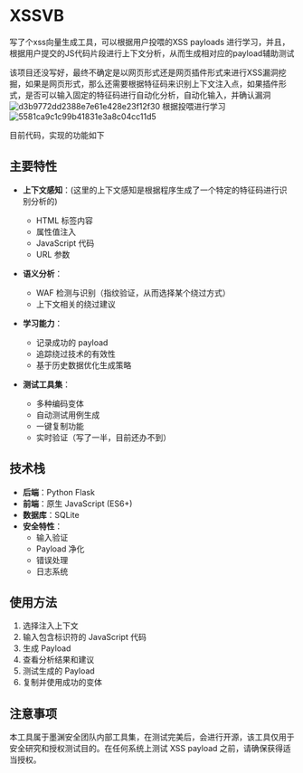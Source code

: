 # XSSVB

写了个xss向量生成工具，可以根据用户投喂的XSS payloads 进行学习，并且，根据用户提交的JS代码片段进行上下文分析，从而生成相对应的payload辅助测试

该项目还没写好，最终不确定是以网页形式还是网页插件形式来进行XSS漏洞挖掘，如果是网页形式，那么还需要根据特征码来识别上下文注入点，如果插件形式，是否可以输入固定的特征码进行自动化分析，自动化输入，并确认漏洞
![d3b9772dd2388e7e61e428e23f12f30](https://github.com/user-attachments/assets/8d2fec9e-7368-42b7-a0f3-dba5c94ec01a)
根据投喂进行学习
![5581ca9c1c99b41831e3a8c04cc11d5](https://github.com/user-attachments/assets/5e31ed34-2f60-4542-834a-c93cd79b957e)


目前代码，实现的功能如下
## 主要特性

- **上下文感知**：(这里的上下文感知是根据程序生成了一个特定的特征码进行识别分析的)
  - HTML 标签内容
  - 属性值注入
  - JavaScript 代码
  - URL 参数

- **语义分析**：
  - WAF 检测与识别（指纹验证，从而选择某个绕过方式）
  - 上下文相关的绕过建议


- **学习能力**：
  - 记录成功的 payload
  - 追踪绕过技术的有效性
  - 基于历史数据优化生成策略

- **测试工具集**：
  - 多种编码变体
  - 自动测试用例生成
  - 一键复制功能
  - 实时验证（写了一半，目前还办不到）

## 技术栈

- **后端**：Python Flask
- **前端**：原生 JavaScript (ES6+)
- **数据库**：SQLite
- **安全特性**：
  - 输入验证
  - Payload 净化
  - 错误处理
  - 日志系统

## 使用方法

1. 选择注入上下文
2. 输入包含标识符的 JavaScript 代码
3. 生成 Payload
4. 查看分析结果和建议
5. 测试生成的 Payload
6. 复制并使用成功的变体

## 注意事项

本工具属于墨渊安全团队内部工具集，在测试完美后，会进行开源，该工具仅用于安全研究和授权测试目的。在任何系统上测试 XSS payload 之前，请确保获得适当授权。
